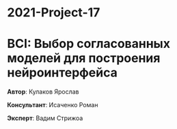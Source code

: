 # 2021-Project-17

# BCI: Выбор согласованных моделей для построения нейроинтерфейса

**Автор**: Кулаков Ярослав

**Консультант**: Исаченко Роман

**Эксперт**: Вадим Стрижоа
